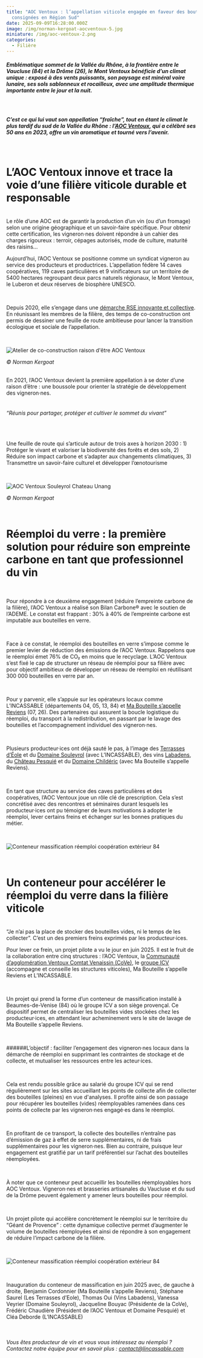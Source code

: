 ```yaml
---
title: "AOC Ventoux : l’appellation viticole engagée en faveur des bouteilles
  consignées en Région Sud"
date: 2025-09-09T16:28:00.000Z
image: /img/norman-kergoat-aocventoux-5.jpg
miniature: /img/aoc-ventoux-2.png
categories:
  - Filière
---
```

##### Emblématique sommet de la Vallée du Rhône, à la frontière entre le Vaucluse (84) et la Drôme (26), le Mont Ventoux bénéficie d’un climat unique : exposé à des vents puissants, son paysage est minéral voire lunaire, ses sols sablonneux et rocailleux, avec une amplitude thermique importante entre le jour et la nuit.

<br>

##### C’est ce qui lui vaut son appellation “fraîche”, tout en étant le climat le plus tardif du sud de la Vallée du Rhône : l’[AOC Ventoux](https://aoc-ventoux.com/), qui a célébré ses 50 ans en 2023, offre un vin aromatique et tourné vers l’avenir.

<br>

# L’AOC Ventoux innove et trace la voie d’une filière viticole durable et responsable 

<br>
Le rôle d’une AOC est de garantir la production d’un vin (ou d’un fromage) selon une origine géographique et un savoir-faire spécifique. Pour obtenir cette certification, les vigneron·nes doivent répondre à un cahier des charges rigoureux : terroir, cépages autorisés, mode de culture, maturité des raisins…  

<br>

Aujourd’hui, l’AOC Ventoux se positionne comme un syndicat vigneron au service des producteurs et productrices. L’appellation fédère 14 caves coopératives, 119 caves particulières et 9 vinificateurs sur un territoire de 5400 hectares regroupant deux parcs naturels régionaux, le Mont Ventoux, le Luberon et deux réserves de biosphère UNESCO.

<br>

Depuis 2020, elle s’engage dans une [démarche RSE innovante et collective](https://aoc-ventoux.com/engagements/). En réunissant les membres de la filière, des temps de co-construction ont permis de dessiner une feuille de route ambitieuse pour lancer la transition écologique et sociale de l’appellation. 

<br>

![Atelier de co-construction raison d'être AOC Ventoux](/img/atelier-co-construction-raison-d-être-aoc-ventoux.jpg "Atelier de co-construction de la raison d'être AOC Ventoux (Crédit photo : Norman Kergoat)")

*© Norman Kergoat* 

<br>
En 2021, l’AOC Ventoux devient la première appellation à se doter d’une raison d’être : une boussole pour orienter la stratégie de développement des vigneron·nes. 

<br>
<br>

###### “Réunis pour partager, protéger et cultiver le sommet du vivant”

<br>

Une feuille de route qui s’articule autour de trois axes à horizon 2030 : 1) Protéger le vivant et valoriser la biodiversité des forêts et des sols, 2) Réduire son impact carbone et s’adapter aux changements climatiques, 3) Transmettre un savoir-faire culturel et développer l’œnotourisme

<br>


![AOC Ventoux Souleyrol Chateau Unang ](/img/aoc-ventoux-souleyrol-chateau-unang-norman-kergoat-.jpg "AOC Ventoux Souleyrol Chateau Unang (Crédit photo : Norman Kergoat)")

*© Norman Kergoat* 

 <br>

# Réemploi du verre : la première solution pour réduire son empreinte carbone en tant que professionnel du vin

<br>

Pour répondre à ce deuxième engagement (réduire l’empreinte carbone de la filière), l’AOC Ventoux a réalisé son Bilan Carbone® avec le soutien de l’ADEME. Le constat est frappant : 30% à 40% de l’empreinte carbone est imputable aux bouteilles en verre. 

<br>

Face à ce constat, le réemploi des bouteilles en verre s’impose comme le premier levier de réduction des émissions de l’AOC Ventoux. Rappelons que le réemploi émet 76% de CO₂  en moins que le recyclage. 
L’AOC Ventoux s’est fixé le cap de structurer un réseau de réemploi pour sa filière avec pour objectif ambitieux de développer un réseau de réemploi en réutilisant 300 000 bouteilles en verre par an. 

<br>

Pour y parvenir, elle s’appuie sur les opérateurs locaux comme L’INCASSABLE (départements 04, 05, 13, 84) et [Ma Bouteille s’appelle Reviens](https://www.ma-bouteille.org/) (07, 26). Des partenaires qui assurent la boucle logistique du réemploi, du transport à la redistribution, en passant par le lavage des bouteilles et l’accompagnement individuel des vigneron·nes. 

<br>

Plusieurs producteur·ices ont déjà sauté le pas, à l’image des [Terrasses d’Éole](https://www.terrasses-eole.fr/) et du [Domaine Souleyrol](https://domaine-souleyrol.com/) (avec L’INCASSABLE), des vins [Labadens](https://vins-labadens.fr/), du [Château Pesquié](https://vins-labadens.fr/) et du [Domaine Childéric](https://www.domainechilderic.com/) (avec Ma Bouteille s’appelle Reviens).

<br>

En tant que structure au service des caves particulières et des coopératives, l’AOC Ventoux joue un rôle clé de prescription. Cela s’est concrétisé avec des rencontres et séminaires durant lesquels les producteur·ices ont pu témoigner de leurs motivations à adopter le réemploi, lever certains freins et échanger sur les bonnes pratiques du métier. 

<br>

![Conteneur massification réemploi coopération extérieur 84](/img/conteneur-massification-réemploi-coopération-extérieur-84.jpeg "Conteneur massification réemploi Vaucluse 2025")

<br>

# Un conteneur pour accélérer le réemploi du verre dans la filière viticole

<br>
“Je n’ai pas la place de stocker des bouteilles vides, ni le temps de les collecter”. C’est un des premiers freins exprimés par les producteur·ices.  

<br>

Pour lever ce frein, un projet pilote a vu le jour en juin 2025. Il est le fruit de la collaboration  entre cinq structures : l’AOC Ventoux, la [Communauté d’agglomération Ventoux Comtat Venaissin (CoVe)](https://www.lacove.fr/accueil.html), le [groupe ICV ](https://www.icv.fr/)(accompagne et conseille les structures viticoles), Ma Bouteille s’appelle Reviens et L’INCASSABLE.

<br>

Un projet qui prend la forme d’un conteneur de massification installé à Beaumes-de-Venise (84) où le groupe ICV a son siège provençal. Ce dispositif permet de centraliser les bouteilles vides stockées chez les producteur·ices, en attendant leur acheminement vers le site de lavage de Ma Bouteille s’appelle Reviens. 

<br>

\######L’objectif : faciliter l’engagement des vigneron·nes locaux dans la démarche de réemploi en supprimant les contraintes de stockage et de collecte, et mutualiser les ressources entre les acteur·ices. 

<br>

Cela est rendu possible grâce au salarié du groupe ICV qui se rend régulièrement sur les sites accueillant les points de collecte afin de collecter des bouteilles (pleines) en vue d'analyses. Il profite ainsi de son passage pour récupérer les bouteilles (vides) réemployables ramenées dans ces points de collecte par les vigneron·nes engagé·es dans le réemploi.

<br>

En profitant de ce transport, la collecte des bouteilles n’entraîne pas d’émission de gaz à effet de serre supplémentaires, ni de frais supplémentaires pour les vigneron·nes. Bien au contraire, puisque leur engagement est gratifié par un tarif préférentiel sur l’achat des bouteilles réemployées.

<br>

À noter que ce conteneur peut accueillir les bouteilles réemployables hors AOC Ventoux. Vigneron·nes et brasseries artisanales du Vaucluse et du sud de la Drôme peuvent également y amener leurs bouteilles pour réemploi. 

<br>

Un projet pilote qui accélère concrètement le réemploi sur le territoire du “Géant de Provence” : cette dynamique collective permet d’augmenter le volume de bouteilles réemployées et ainsi de répondre à son engagement de réduire l’impact carbone de la filière. 

<br>

![Conteneur massification réemploi coopération extérieur 84](/img/conteneur-massification-réemploi-inauguration-vaucluse.jpeg "Inauguration du conteneur massification réemploi de bouteilles Vaucluse juin 2025")

<br>

Inauguration du conteneur de massification en juin 2025 avec, de gauche à droite, Benjamin Cordonnier (Ma Bouteille s’appelle Reviens), Stéphane Saurel (Les Terrasses d’Eole), Thomas Oui (Vins Labadens), Vanessa Veyrier (Domaine Souleyrol), Jacqueline Bouyac (Présidente de la CoVe), Frédéric Chaudière (Président de l’AOC Ventoux et Domaine Pesquié) et Cléa Deborde (L’INCASSABLE)

<br>

###### Vous êtes producteur de vin et vous vous intéressez au réemploi ? Contactez notre équipe pour en savoir plus : contact@lincassable.com

